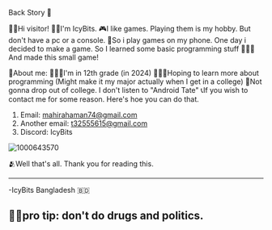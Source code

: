 Back Story 📖 

👋🏻Hi visitor!
🧑🏻I'm IcyBits.
🎮I like games. Playing them is my hobby. But don't have a pc or a console.
📱So i play games on my phone. One day i decided to make a game. So I learned some basic programming stuff
🧑🏻‍💻And made this small game!

🤧About me:
🧑🏻‍🎓I'm in 12th grade (in 2024)
🧑🏻‍💻Hoping to learn more about programming
(Might make it my major actually when I get in a college)
🏫Not gonna drop out of college. I don't listen to "Android Tate"
📞If you wish to contact me for some reason. Here's hoe you can do that.

1. Email: mahirahaman74@gmail.com
2. Another email: t32555615@gmail.com
3. Discord: IcyBits

![1000643570](https://github.com/IcyyBits/IcyyBits.github.io/assets/170248936/7b36fecb-4fe5-457a-a7f7-9d61cdef8c02)

🫂Well that's all. Thank you for reading this.


------------------------
-IcyBits
Bangladesh 🇧🇩

😵‍💫pro tip: don't do drugs and politics.
------------------------
